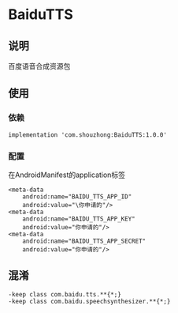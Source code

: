 # BaiduTTS
## 说明
百度语音合成资源包
## 使用
### 依赖
```
implementation 'com.shouzhong:BaiduTTS:1.0.0'
```
### 配置
在AndroidManifest的application标签
```
<meta-data
    android:name="BAIDU_TTS_APP_ID"
    android:value="\你申请的"/>
<meta-data
    android:name="BAIDU_TTS_APP_KEY"
    android:value="你申请的"/>
<meta-data
    android:name="BAIDU_TTS_APP_SECRET"
    android:value="你申请的"/>
```
## 混淆
```
-keep class com.baidu.tts.**{*;}
-keep class com.baidu.speechsynthesizer.**{*;}
```